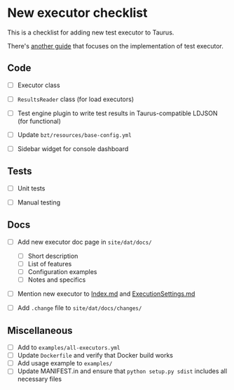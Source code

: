 # New executor checklist

This is a checklist for adding new test executor to Taurus.

There's [another guide](../kb/AddingExecutor.md) that focuses on the implementation of test executor.

## Code

* [ ] Executor class
* [ ] `ResultsReader` class (for load executors)
* [ ] Test engine plugin to write test results in Taurus-compatible LDJSON (for functional)
* [ ] Update `bzt/resources/base-config.yml`
* [ ] Sidebar widget for console dashboard


## Tests

* [ ] Unit tests
* [ ] Manual testing


## Docs

* [ ] Add new executor doc page in `site/dat/docs/`
    * [ ] Short description
    * [ ] List of features
    * [ ] Configuration examples
    * [ ] Notes and specifics
* [ ] Mention new executor to [Index.md](Index.md) and [ExecutionSettings.md](ExecutionSettings.md) 
* [ ] Add `.change` file to `site/dat/docs/changes/`


## Miscellaneous

* [ ] Add to `examples/all-executors.yml`
* [ ] Update `Dockerfile` and verify that Docker build works
* [ ] Add usage example to `examples/`
* [ ] Update MANIFEST.in and ensure that `python setup.py sdist` includes all necessary files
